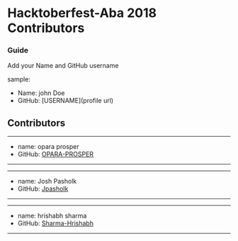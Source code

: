 # Hacktoberfest-Aba 2018 Contributors

### Guide
Add your Name and GitHub username

sample:

* Name: john Doe
* GitHub: [USERNAME](profile url)

## Contributors

---
- name: opara prosper
- GitHub: [OPARA-PROSPER](https://github.com/OPARA-PROSPER)
---

---
- name: Josh Pasholk
- GitHub: [Jpasholk](https://guthub.com/jpasholk)
---

---
- name: hrishabh sharma
- GitHub: [Sharma-Hrishabh](https://github.com/Sharma-Hrishabh)
---
